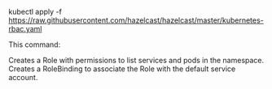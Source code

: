kubectl apply -f https://raw.githubusercontent.com/hazelcast/hazelcast/master/kubernetes-rbac.yaml

This command:

Creates a Role with permissions to list services and pods in the namespace.
Creates a RoleBinding to associate the Role with the default service account.

